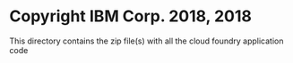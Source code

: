 # Copyright IBM Corp. 2018, 2018

This directory contains the zip file(s) with all the cloud foundry application code
